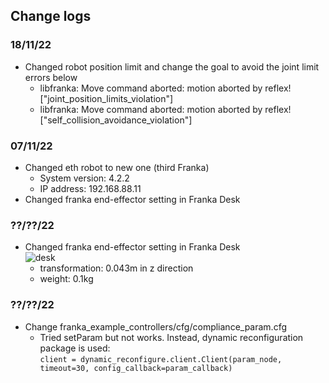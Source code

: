 ## Change logs
### 18/11/22   
* Changed robot position limit and change the goal to avoid the joint limit errors below
  * libfranka: Move command aborted: motion aborted by reflex! ["joint_position_limits_violation"]
  * libfranka: Move command aborted: motion aborted by reflex! ["self_collision_avoidance_violation"]
  
### 07/11/22   
* Changed eth robot to new one (third Franka)
  * System version: 4.2.2
  * IP address: 192.168.88.11   
* Changed franka end-effector setting in Franka Desk    

### ??/??/22
* Changed franka end-effector setting in Franka Desk    
  ![desk](/uploads/2f3696875811bd939fbb00d4dc76b421/desk.png)   
  * transformation: 0.043m in z direction
  * weight: 0.1kg   
    
### ??/??/22
* Change franka_example_controllers/cfg/compliance_param.cfg
  * Tried setParam but not works. Instead, dynamic reconfiguration package is used:   
  `client = dynamic_reconfigure.client.Client(param_node, timeout=30, config_callback=param_callback)`